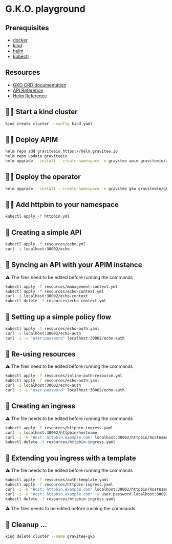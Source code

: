 # G.K.O. playground

## Prerequisites
 
  - [docker](https://docs.docker.com/engine/install/)
  - [kind](https://kind.sigs.k8s.io/docs/user/quick-start/)
  - [helm](https://helm.sh/docs/intro/install/)
  - [kubectl](https://kubernetes.io/docs/tasks/tools/)

## Resources

  - [GKO CRD documentation](https://documentation.gravitee.io/apim/guides/gravitee-kubernetes-operator/custom-resource-definitions)
  - [API Reference](https://github.com/gravitee-io/gravitee-kubernetes-operator/blob/alpha/docs/api/reference.md)
  - [Helm Reference](https://github.com/gravitee-io/gravitee-kubernetes-operator/blob/alpha/helm/gko/README.md)

## 👷‍♀️ Start a kind cluster

```sh
kind create cluster --config kind.yaml
```

## 👷‍♀️ Deploy APIM

```sh
helm repo add graviteeio https://helm.gravitee.io
helm repo update graviteeio
helm upgrade --install --create-namespace -n gravitee apim graviteeio/apim -f values.yaml
```

## 👷‍♀️ Deploy the operator

```sh
helm upgrade --install --create-namespace -n gravitee gko graviteeio/gko --set manager.logs.json=false --set manager.scope.cluster=false
```

## 👷‍♀️ Add httpbin to your namespace

```sh
kubectl apply -f httpbin.yml
```

## 🧪 Creating a simple API

```sh
kubectl apply -f resources/echo.yml
curl -i localhost:30002/echo
```

## 🧪 Syncing an API with your APIM instance

⚠️ The files need to be edited before running the commands

```sh
kubectl apply -f resources/management-context.yml
kubectl apply -f resources/echo-context.yml
curl -i localhost:30002/echo-context
kubectl delete -f resources/echo-context.yml
```

## 🧪 Setting up a simple policy flow

```sh
kubectl apply -f resources/echo-auth.yaml
curl -i localhost:30002/echo-auth 
curl -i -u "user:password" localhost:30002/echo-auth
```

## 🧪 Re-using resources

⚠️ The files need to be edited before running the commands

```sh
kubectl apply -f resources/inline-auth-resource.yml
kubectl apply -f resources/echo-auth.yaml
curl -i localhost:30002/echo-auth 
curl -i -u "user:password" localhost:30002/echo-auth
```

## 🧪 Creating an ingress

⚠️ The file needs to be edited before running the commands

```sh
kubectl apply -f resources/httpbin-ingress.yaml
curl -i localhost:30002/httpbin/hostname
curl -i -H "Host: httpbin.example.com" localhost:30002/httpbin/hostname
kubectl delete -f resources/httpbin-ingress.yaml
```

## 🧪 Extending you ingress with a template

⚠️ The file needs to be edited before running the commands

```sh
kubectl apply -f resources/auth-template.yaml 
kubectl apply -f resources/httpbin-ingress.yaml
curl -i -H "Host: httpbin.example.com" localhost:30002/httpbin/hostname
curl -i -H "Host: httpbin.example.com" -u user:password localhost:30002/httpbin/hostname
kubectl delete -f resources/httpbin-ingress.yaml
```

⚠️ The files needs to be edited before running the commands

## 🧹 Cleanup ...

```sh
kind delete cluster --name gravitee-gko
```
